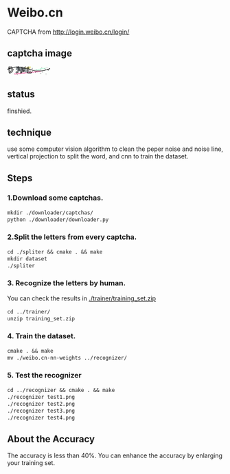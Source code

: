 # Weibo.cn
CAPTCHA from http://login.weibo.cn/login/
## captcha image
![](./weibo.cn.png)
## status
finshied.
## technique
use some computer vision algorithm to clean the peper noise and noise line, 
vertical projection to split the word, and cnn to train the dataset.
## Steps
### 1.Download some captchas.
``` shell
mkdir ./downloader/captchas/
python ./downloader/downloader.py
```
### 2.Split the letters from every captcha.
``` shell
cd ./spliter && cmake . && make
mkdir dataset
./spliter
```
### 3. Recognize the letters by human.
You can check the results in [./trainer/training_set.zip](./trainer/training_set.zip)
``` shell
cd ../trainer/
unzip training_set.zip
```
### 4. Train the dataset.
```
cmake . && make
mv ./weibo.cn-nn-weights ../recognizer/
```
### 5. Test the recognizer
```
cd ../recognizer && cmake . && make
./recognizer test1.png
./recognizer test2.png
./recognizer test3.png
./recognizer test4.png
```

## About the Accuracy
The accuracy is less than 40%. You can enhance the accuracy by enlarging your training set.